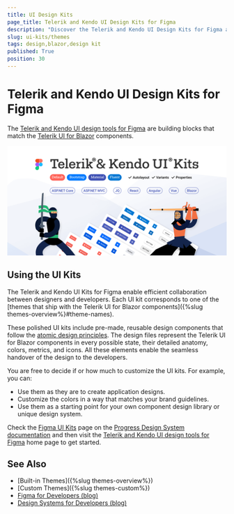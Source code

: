 ```yaml
---
title: UI Design Kits 
page_title: Telerik and Kendo UI Design Kits for Figma
description: "Discover the Telerik and Kendo UI Design Kits for Figma and learn how to use them to create stylish Blazor applications."
slug: ui-kits/themes
tags: design,blazor,design kit
published: True
position: 30
---
```


# Telerik and Kendo UI Design Kits for Figma

The [Telerik and Kendo UI design tools for Figma](https://www.figma.com/@progress) are building blocks that match the [Telerik UI for Blazor](https://www.telerik.com/blazor-ui) components.

<a href="https://www.figma.com/@progress" style="display: contents;" title="Download UI Kits">
<img src="images/ui-kits-for-figma.png" alt="Download UI Kits"/>
</a>

## Using the UI Kits

The Telerik and Kendo UI Kits for Figma enable efficient collaboration between designers and developers. Each UI kit corresponds to one of the [themes that ship with the Telerik UI for Blazor components]({%slug themes-overview%}#theme-names).

These polished UI kits include pre-made, reusable design components that follow the [atomic design principles](https://atomicdesign.bradfrost.com/chapter-2/). The design files represent the Telerik UI for Blazor components in every possible state, their detailed anatomy, colors, metrics, and icons. All these elements enable the seamless handover of the design to the developers.

You are free to decide if or how much to customize the UI kits. For example, you can:

* Use them as they are to create application designs.
* Customize the colors in a way that matches your brand guidelines.
* Use them as a starting point for your own component design library or unique design system.

Check the [Figma UI Kits](https://www.telerik.com/design-system/docs/resources/figma-ui-kits/) page on the [Progress Design System documentation](https://www.telerik.com/design-system/docs/) and then visit the [Telerik and Kendo UI design tools for Figma](https://www.figma.com/@progress) home page to get started.


## See Also

* [Built-in Themes]({%slug themes-overview%})
* [Custom Themes]({%slug themes-custom%})
* [Figma for Developers (blog)](https://www.telerik.com/blogs/figma-developers)
* [Design Systems for Developers (blog)](https://www.telerik.com/blogs/design-systems-developers)
